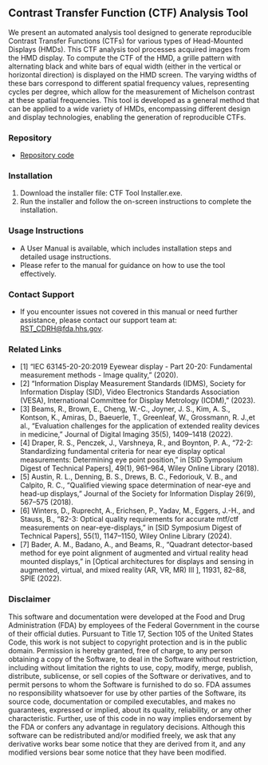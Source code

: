 ## Contrast Transfer Function (CTF) Analysis Tool

We present an automated analysis tool designed to generate reproducible Contrast Transfer Functions (CTFs) for various types of Head-Mounted  Displays (HMDs). This CTF analysis tool processes acquired images from the HMD display. To compute the CTF of the HMD, a grille pattern with alternating black and white bars of equal width (either in the vertical or horizontal direction) is displayed on the HMD screen. The varying  widths of these bars correspond to different spatial frequency values, representing cycles per degree, which allow for the measurement of  Michelson contrast at these spatial frequencies. This tool is developed as a general method that can be applied to a wide variety of HMDs,  encompassing different design and display technologies, enabling the generation of reproducible CTFs.

### Repository
- [Repository code](https://github.com/DIDSR/Contrast-Transfer-Function-Analysis-Tool)

### Installation
1. Download the installer file: CTF Tool Installer.exe.
2. Run the installer and follow the on-screen instructions to complete the installation.

### Usage Instructions
- A User Manual is available, which includes installation steps and detailed usage instructions. 
- Please refer to the manual for guidance on how to use the tool effectively.

### Contact Support
- If you encounter issues not covered in this manual or need further assistance, please contact our support team at: RST_CDRH@fda.hhs.gov.

### Related Links
- [1] “IEC 63145-20-20:2019 Eyewear display - Part 20-20: Fundamental measurement methods - Image quality,” (2020).
- [2] “Information Display Measurement Standards (IDMS), Society for Information Display (SID), Video Electronics Standards Association (VESA), International Committee for Display Metrology (ICDM),” (2023).
- [3] Beams, R., Brown, E., Cheng, W.-C., Joyner, J. S., Kim, A. S., Kontson, K., Amiras, D., Baeuerle, T., Greenleaf, W., Grossmann, R. J.,et al., “Evaluation challenges for the application of extended reality devices in medicine,” Journal of Digital Imaging 35(5), 1409–1418 (2022).
- [4] Draper, R. S., Penczek, J., Varshneya, R., and Boynton, P. A., “72-2: Standardizing fundamental criteria for near eye display optical  measurements: Determining eye point position,” in [SID Symposium Digest of Technical Papers], 49(1), 961–964, Wiley Online Library (2018).
- [5] Austin, R. L., Denning, B. S., Drews, B. C., Fedoriouk, V. B., and Calpito, R. C., “Qualified viewing space determination of near-eye and head-up displays,” Journal of the Society for Information Display 26(9), 567–575 (2018).
- [6] Winters, D., Ruprecht, A., Erichsen, P., Yadav, M., Eggers, J.-H., and Stauss, B., “82-3: Optical quality requirements for accurate mtf/ctf measurements on near-eye-displays,” in [SID Symposium Digest of Technical Papers], 55(1), 1147–1150, Wiley Online Library (2024).
- [7] Bader, A. M., Badano, A., and Beams, R., “Quadrant detector-based method for eye point alignment of augmented and virtual reality head mounted displays,” in [Optical architectures for displays and sensing in augmented, virtual, and mixed reality (AR, VR, MR) III ], 11931, 82–88, SPIE (2022).

### Disclaimer

This software and documentation were developed at the Food and Drug Administration (FDA) by employees of the Federal Government in the course of their official duties. Pursuant to Title 17, Section 105 of the United States Code, this work is not subject to copyright protection and is in the public domain. Permission is hereby granted, free of charge, to any person obtaining a copy of the Software, to deal in the Software without restriction, including without limitation the rights to use, copy, modify, merge, publish, distribute, sublicense, or sell copies of  the Software or derivatives, and to permit persons to whom the Software is furnished to do so. FDA assumes no responsibility whatsoever for  use by other parties of the Software, its source code, documentation or compiled executables, and makes no guarantees, expressed or implied, about its quality, reliability, or any other characteristic. Further, use of this code in no way implies endorsement by the FDA or confers any advantage in regulatory decisions. Although this software can be redistributed and/or modified freely, we ask that any derivative works  bear some notice that they are derived from it, and any modified versions bear some notice that they have been modified.